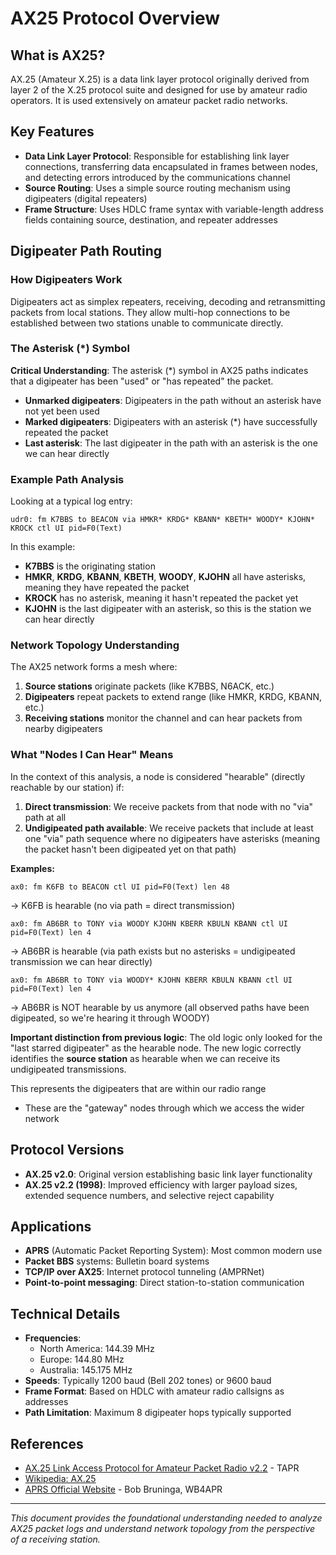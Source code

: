 # AX25 Protocol Overview

## What is AX25?

AX.25 (Amateur X.25) is a data link layer protocol originally derived from layer 2 of the X.25 protocol suite and designed for use by amateur radio operators. It is used extensively on amateur packet radio networks.

## Key Features

- **Data Link Layer Protocol**: Responsible for establishing link layer connections, transferring data encapsulated in frames between nodes, and detecting errors introduced by the communications channel
- **Source Routing**: Uses a simple source routing mechanism using digipeaters (digital repeaters)
- **Frame Structure**: Uses HDLC frame syntax with variable-length address fields containing source, destination, and repeater addresses

## Digipeater Path Routing

### How Digipeaters Work

Digipeaters act as simplex repeaters, receiving, decoding and retransmitting packets from local stations. They allow multi-hop connections to be established between two stations unable to communicate directly.

### The Asterisk (*) Symbol

**Critical Understanding**: The asterisk (*) symbol in AX25 paths indicates that a digipeater has been "used" or "has repeated" the packet.

- **Unmarked digipeaters**: Digipeaters in the path without an asterisk have not yet been used
- **Marked digipeaters**: Digipeaters with an asterisk (*) have successfully repeated the packet
- **Last asterisk**: The last digipeater in the path with an asterisk is the one we can hear directly

### Example Path Analysis

Looking at a typical log entry:
```
udr0: fm K7BBS to BEACON via HMKR* KRDG* KBANN* KBETH* WOODY* KJOHN* KROCK ctl UI pid=F0(Text)
```

In this example:
- **K7BBS** is the originating station
- **HMKR**, **KRDG**, **KBANN**, **KBETH**, **WOODY**, **KJOHN** all have asterisks, meaning they have repeated the packet
- **KROCK** has no asterisk, meaning it hasn't repeated the packet yet
- **KJOHN** is the last digipeater with an asterisk, so this is the station we can hear directly

### Network Topology Understanding

The AX25 network forms a mesh where:
1. **Source stations** originate packets (like K7BBS, N6ACK, etc.)
2. **Digipeaters** repeat packets to extend range (like HMKR, KRDG, KBANN, etc.)
3. **Receiving stations** monitor the channel and can hear packets from nearby digipeaters

### What "Nodes I Can Hear" Means

In the context of this analysis, a node is considered "hearable" (directly reachable by our station) if:

1. **Direct transmission**: We receive packets from that node with no "via" path at all
2. **Undigipeated path available**: We receive packets that include at least one "via" path sequence where no digipeaters have asterisks (meaning the packet hasn't been digipeated yet on that path)

**Examples:**

```
ax0: fm K6FB to BEACON ctl UI pid=F0(Text) len 48
```
→ K6FB is hearable (no via path = direct transmission)

```
ax0: fm AB6BR to TONY via WOODY KJOHN KBERR KBULN KBANN ctl UI pid=F0(Text) len 4
```
→ AB6BR is hearable (via path exists but no asterisks = undigipeated transmission we can hear directly)

```
ax0: fm AB6BR to TONY via WOODY* KJOHN KBERR KBULN KBANN ctl UI pid=F0(Text) len 4
```
→ AB6BR is NOT hearable by us anymore (all observed paths have been digipeated, so we're hearing it through WOODY)

**Important distinction from previous logic**: The old logic only looked for the "last starred digipeater" as the hearable node. The new logic correctly identifies the **source station** as hearable when we can receive its undigipeated transmissions.

This represents the digipeaters that are within our radio range
- These are the "gateway" nodes through which we access the wider network

## Protocol Versions

- **AX.25 v2.0**: Original version establishing basic link layer functionality
- **AX.25 v2.2 (1998)**: Improved efficiency with larger payload sizes, extended sequence numbers, and selective reject capability

## Applications

- **APRS** (Automatic Packet Reporting System): Most common modern use
- **Packet BBS** systems: Bulletin board systems
- **TCP/IP over AX25**: Internet protocol tunneling (AMPRNet)
- **Point-to-point messaging**: Direct station-to-station communication

## Technical Details

- **Frequencies**: 
  - North America: 144.39 MHz
  - Europe: 144.80 MHz  
  - Australia: 145.175 MHz
- **Speeds**: Typically 1200 baud (Bell 202 tones) or 9600 baud
- **Frame Format**: Based on HDLC with amateur radio callsigns as addresses
- **Path Limitation**: Maximum 8 digipeater hops typically supported

## References

- [AX.25 Link Access Protocol for Amateur Packet Radio v2.2](http://www.tapr.org/pdf/AX25.2.2.pdf) - TAPR
- [Wikipedia: AX.25](https://en.wikipedia.org/wiki/AX.25)
- [APRS Official Website](http://www.aprs.org/) - Bob Bruninga, WB4APR

---

*This document provides the foundational understanding needed to analyze AX25 packet logs and understand network topology from the perspective of a receiving station.*